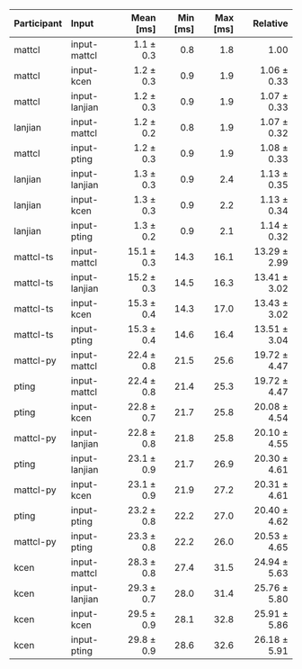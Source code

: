 | Participant | Input | Mean [ms] | Min [ms] | Max [ms] | Relative |
|:---|:---|---:|---:|---:|---:|
| mattcl | input-mattcl | 1.1 ± 0.3 | 0.8 | 1.8 | 1.00 |
| mattcl | input-kcen | 1.2 ± 0.3 | 0.9 | 1.9 | 1.06 ± 0.33 |
| mattcl | input-lanjian | 1.2 ± 0.3 | 0.9 | 1.9 | 1.07 ± 0.33 |
| lanjian | input-mattcl | 1.2 ± 0.2 | 0.8 | 1.9 | 1.07 ± 0.32 |
| mattcl | input-pting | 1.2 ± 0.3 | 0.9 | 1.9 | 1.08 ± 0.33 |
| lanjian | input-lanjian | 1.3 ± 0.3 | 0.9 | 2.4 | 1.13 ± 0.35 |
| lanjian | input-kcen | 1.3 ± 0.3 | 0.9 | 2.2 | 1.13 ± 0.34 |
| lanjian | input-pting | 1.3 ± 0.2 | 0.9 | 2.1 | 1.14 ± 0.32 |
| mattcl-ts | input-mattcl | 15.1 ± 0.3 | 14.3 | 16.1 | 13.29 ± 2.99 |
| mattcl-ts | input-lanjian | 15.2 ± 0.3 | 14.5 | 16.3 | 13.41 ± 3.02 |
| mattcl-ts | input-kcen | 15.3 ± 0.4 | 14.3 | 17.0 | 13.43 ± 3.02 |
| mattcl-ts | input-pting | 15.3 ± 0.4 | 14.6 | 16.4 | 13.51 ± 3.04 |
| mattcl-py | input-mattcl | 22.4 ± 0.8 | 21.5 | 25.6 | 19.72 ± 4.47 |
| pting | input-mattcl | 22.4 ± 0.8 | 21.4 | 25.3 | 19.72 ± 4.47 |
| pting | input-kcen | 22.8 ± 0.7 | 21.7 | 25.8 | 20.08 ± 4.54 |
| mattcl-py | input-lanjian | 22.8 ± 0.8 | 21.8 | 25.8 | 20.10 ± 4.55 |
| pting | input-lanjian | 23.1 ± 0.9 | 21.7 | 26.9 | 20.30 ± 4.61 |
| mattcl-py | input-kcen | 23.1 ± 0.9 | 21.9 | 27.2 | 20.31 ± 4.61 |
| pting | input-pting | 23.2 ± 0.8 | 22.2 | 27.0 | 20.40 ± 4.62 |
| mattcl-py | input-pting | 23.3 ± 0.8 | 22.2 | 26.0 | 20.53 ± 4.65 |
| kcen | input-mattcl | 28.3 ± 0.8 | 27.4 | 31.5 | 24.94 ± 5.63 |
| kcen | input-lanjian | 29.3 ± 0.7 | 28.0 | 31.4 | 25.76 ± 5.80 |
| kcen | input-kcen | 29.5 ± 0.9 | 28.1 | 32.8 | 25.91 ± 5.86 |
| kcen | input-pting | 29.8 ± 0.9 | 28.6 | 32.6 | 26.18 ± 5.91 |
